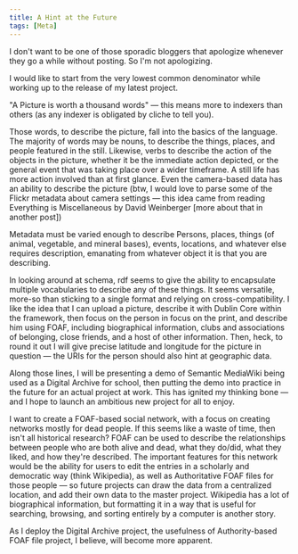 ```yaml
---
title: A Hint at the Future
tags: [Meta]
---
```


I don't want to be one of those sporadic bloggers that apologize whenever they go a while without posting. So I'm not apologizing.

I would like to start from the very lowest common denominator while working up to the release of my latest project.

"A Picture is worth a thousand words" — this means more to indexers than others (as any indexer is obligated by cliche to tell you).

Those words, to describe the picture, fall into the basics of the language. The majority of words may be nouns, to describe the things, places, and people featured in the still. Likewise, verbs to describe the action of the objects in the picture, whether it be the immediate action depicted, or the general event that was taking place over a wider timeframe. A still life has more action involved than at first glance. Even the camera-based data has an ability to describe the picture (btw, I would love to parse some of the Flickr metadata about camera settings — this idea came from reading Everything is Miscellaneous by David Weinberger [more about that in another post])

Metadata must be varied enough to describe Persons, places, things (of animal, vegetable, and mineral bases), events, locations, and whatever else requires description, emanating from whatever object it is that you are describing.

In looking around at schema, rdf seems to give the ability to encapsulate multiple vocabularies to describe any of these things. It seems versatile, more-so than sticking to a single format and relying on cross-compatibility. I like the idea that I can upload a picture, describe it with Dublin Core within the framework, then focus on the person in focus on the print, and describe him using FOAF, including biographical information, clubs and associations of belonging, close friends, and a host of other information. Then, heck, to round it out I will give precise latitude and longitude for the picture in question — the URIs for the person should also hint at geographic data.

Along those lines, I will be presenting a demo of Semantic MediaWiki being used as a Digital Archive for school, then putting the demo into practice in the future for an actual project at work. This has ignited my thinking bone — and I hope to launch an ambitious new project for all to enjoy.

I want to create a FOAF-based social network, with a focus on creating networks mostly for dead people. If this seems like a waste of time, then isn't all historical research? FOAF can be used to describe the relationships between people who are both alive and dead, what they do/did, what they liked, and how they're described. The important features for this network would be the ability for users to edit the entries in a scholarly and democratic way (think Wikipedia), as well as Authoritative FOAF files for those people — so future projects can draw the data from a centralized location, and add their own data to the master project. Wikipedia has a lot of biographical information, but formatting it in a way that is useful for searching, browsing, and sorting entirely by a computer is another story.

As I deploy the Digital Archive project, the usefulness of Authority-based FOAF file project, I believe, will become more apparent.